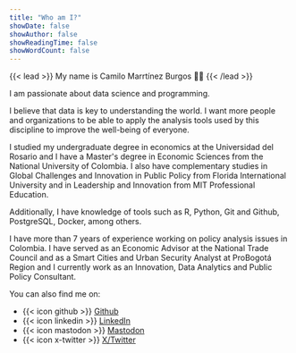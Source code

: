 ```yaml
---
title: "Who am I?"
showDate: false
showAuthor: false
showReadingTime: false
showWordCount: false
---
```



{{< lead >}}
My name is Camilo Marrtínez  Burgos :man_technologist:
{{< /lead >}}

I am passionate about data science and programming.

I believe that data is key to understanding the world. I want more people and organizations to be able to apply the analysis tools used by this discipline to improve the well-being of everyone.

I studied my undergraduate degree in economics at the Universidad del Rosario and I have a Master's degree in Economic Sciences from the National University of Colombia. I also have complementary studies in Global Challenges and Innovation in Public Policy from Florida International University and in Leadership and Innovation from MIT Professional Education.

Additionally, I have knowledge of tools such as R, Python, Git and Github, PostgreSQL, Docker, among others.

I have more than 7 years of experience working on policy analysis issues in Colombia. I have served as an Economic Advisor at the National Trade Council and as a Smart Cities and Urban Security Analyst at ProBogotá Region and I currently work as an Innovation, Data Analytics and Public Policy Consultant.

You can also find me on:
- {{< icon github >}} [Github](https://github.com/camartinezbu)
- {{< icon linkedin >}} [LinkedIn](https://www.linkedin.com/in/camartinezbu/)
- {{< icon mastodon >}} [Mastodon](https://fosstodon.org/@camartinezbu)
- {{< icon x-twitter >}} [X/Twitter](https://twitter.com/home)
